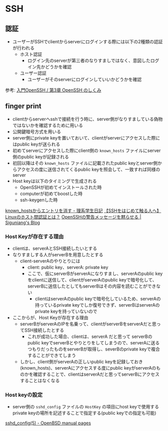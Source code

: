 # SSH

## 認証

- ユーザーがSSHでclientからserverにログインする際には以下の2種類の認証が行われる
    - ホスト認証
        - ログイン先のserverが第三者のなりすましではなく、意図したログイン先かどうかを確認
    - ユーザー認証
        - ユーザーがそのserverにログインしていいかどうかを確認

参考: [入門OpenSSH / 第3章 OpenSSH のしくみ](http://www.unixuser.org/~euske/doc/openssh/book/chap3.html)

## finger print

- clientからserverへsshで接続を行う時に、server側がなりすましている偽物ではないかを確認するために用いる
- 公開鍵暗号方式を用いる
- server側にprivate keyを置いておいて、clientがserverにアクセスした際にはpublic keyが送られる
- 初めてserverにアクセスした際にclient側の `known_hosts` ファイルにserver側のpublic keyが記録される
- 初回以降はその `known_hosts` ファイルに記載されたpublic keyとserver側からアクセスの度に送信されてくるpublic keyを照会して、一致すれば同様のserver
-  Host keyは以下のタイミングで生成される
    - OpenSSHが初めてインストールされた時
    - computerが初めてboostした時
    - ssh-keygenした時

[known_hostsからエントリを消す - 理系学生日記](https://kiririmode.hatenablog.jp/entry/20171020/1508485674)
[【SSHをはじめて触る人へ】Linuxのホスト間認証とは？](https://eng-entrance.com/linux-ssh-host)
[OpenSSHの警告メッセージを黙らせる | Siguniang's Blog](https://siguniang.wordpress.com/2014/02/28/get-rid-of-openssh-warning-message/)

### Host Keyが存在する理由

- clientは、serverAとSSH接続したいとする
- なりすましする人がserverBを用意したとする
    - client-serverAのやりとりには
        - client: public key、serverA: private key
        - ここで、仮にserverBがserverAになりすまし、serverAのpublic keyをclientに送信して、clientがserverAのpublic keyで暗号化して、serverBに送信したとしてもserverBはその内容を読むことができない
            - clientはserverAのpublic keyで暗号化しているため、serverAの持っているprivate keyでしか復号できず、serverBはserverAのprivate keyを持っていないので
- ここからが、Host Keyが存在する理由
    - serverBがserverAのIPを名乗って、clientがserverBをserverAだと思ってSSH接続したとする
        - これが成功した場合、clientは、serverA だと思って serverBの public keyでserverBとやりとりをしてしまうので、serverAに送るつもりだったものをserverBが取得し、severBのprivate keyで複合することができてしまう
    - しかし、client側がserverAの正しいpublic keyを記録しておき(known_hosts)、serverAにアクセスする度にpublic keyがserverAのものかを確認することで、clientはserverAだと思ってserverBにアクセスすることはなくなる
 

### Host keyの設定

- server側の `sshd_config` ファイルの  `HostKey`  の項目にhost keyで使用するprivate keyの場所を記述することで指定する(public keyでの指定も可能)

[sshd_config(5) - OpenBSD manual pages](https://man.openbsd.org/sshd_config#HostKey)

